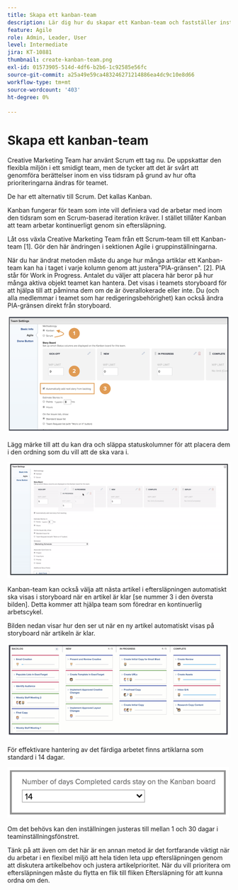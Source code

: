 ```yaml
---
title: Skapa ett kanban-team
description: Lär dig hur du skapar ett Kanban-team och fastställer inställningar för teamet.
feature: Agile
role: Admin, Leader, User
level: Intermediate
jira: KT-10881
thumbnail: create-kanban-team.png
exl-id: 01573905-514d-4df6-b2b6-1c92585e56fc
source-git-commit: a25a49e59ca483246271214886ea4dc9c10e8d66
workflow-type: tm+mt
source-wordcount: '403'
ht-degree: 0%

---
```


# Skapa ett kanban-team

Creative Marketing Team har använt Scrum ett tag nu. De uppskattar den flexibla miljön i ett smidigt team, men de tycker att det är svårt att genomföra berättelser inom en viss tidsram på grund av hur ofta prioriteringarna ändras för teamet.

De har ett alternativ till Scrum. Det kallas Kanban.

Kanban fungerar för team som inte vill definiera vad de arbetar med inom den tidsram som en Scrum-baserad iteration kräver. I stället tillåter Kanban att team arbetar kontinuerligt genom sin eftersläpning.

Låt oss växla Creative Marketing Team från ett Scrum-team till ett Kanban-team [1]. Gör den här ändringen i sektionen Agile i gruppinställningarna.

När du har ändrat metoden måste du ange hur många artiklar ett Kanban-team kan ha i taget i varje kolumn genom att justera&quot;PIA-gränsen&quot;. [2]. PIA står för Work in Progress. Antalet du väljer att placera här beror på hur många aktiva objekt teamet kan hantera. Det visas i teamets storyboard för att hjälpa till att påminna dem om de är överallokerade eller inte. Du (och alla medlemmar i teamet som har redigeringsbehörighet) kan också ändra PIA-gränsen direkt från storyboard.

![Sidan med gruppinställningar](assets/teamspage-01.png)

Lägg märke till att du kan dra och släppa statuskolumner för att placera dem i den ordning som du vill att de ska vara i.

![Sidan med gruppinställningar](assets/teamspage-02.png)

Kanban-team kan också välja att nästa artikel i eftersläpningen automatiskt ska visas i storyboard när en artikel är klar [se nummer 3 i den översta bilden]. Detta kommer att hjälpa team som föredrar en kontinuerlig arbetscykel.


Bilden nedan visar hur den ser ut när en ny artikel automatiskt visas på storyboard när artikeln är klar.

![Sidan med gruppinställningar](assets/teamspage-03.png)

För effektivare hantering av det färdiga arbetet finns artiklarna som standard i 14 dagar.

![Sidan med gruppinställningar](assets/teampage-04.png)

Om det behövs kan den inställningen justeras till mellan 1 och 30 dagar i teaminställningsfönstret.

Tänk på att även om det här är en annan metod är det fortfarande viktigt när du arbetar i en flexibel miljö att hela tiden leta upp eftersläpningen genom att diskutera artikelbehov och justera artikelprioritet. När du vill prioritera om eftersläpningen måste du flytta en flik till fliken Eftersläpning för att kunna ordna om den.
